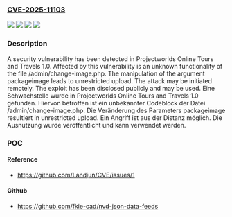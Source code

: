### [CVE-2025-11103](https://cve.mitre.org/cgi-bin/cvename.cgi?name=CVE-2025-11103)
![](https://img.shields.io/static/v1?label=Product&message=Online%20Tours%20and%20Travels&color=blue)
![](https://img.shields.io/static/v1?label=Version&message=1.0%20&color=brightgreen)
![](https://img.shields.io/static/v1?label=Vulnerability&message=Improper%20Access%20Controls&color=brightgreen)
![](https://img.shields.io/static/v1?label=Vulnerability&message=Unrestricted%20Upload&color=brightgreen)

### Description

A security vulnerability has been detected in Projectworlds Online Tours and Travels 1.0. Affected by this vulnerability is an unknown functionality of the file /admin/change-image.php. The manipulation of the argument packageimage leads to unrestricted upload. The attack may be initiated remotely. The exploit has been disclosed publicly and may be used.
Eine Schwachstelle wurde in Projectworlds Online Tours and Travels 1.0 gefunden. Hiervon betroffen ist ein unbekannter Codeblock der Datei /admin/change-image.php. Die Veränderung des Parameters packageimage resultiert in unrestricted upload. Ein Angriff ist aus der Distanz möglich. Die Ausnutzung wurde veröffentlicht und kann verwendet werden.

### POC

#### Reference
- https://github.com/Landjun/CVE/issues/1

#### Github
- https://github.com/fkie-cad/nvd-json-data-feeds

